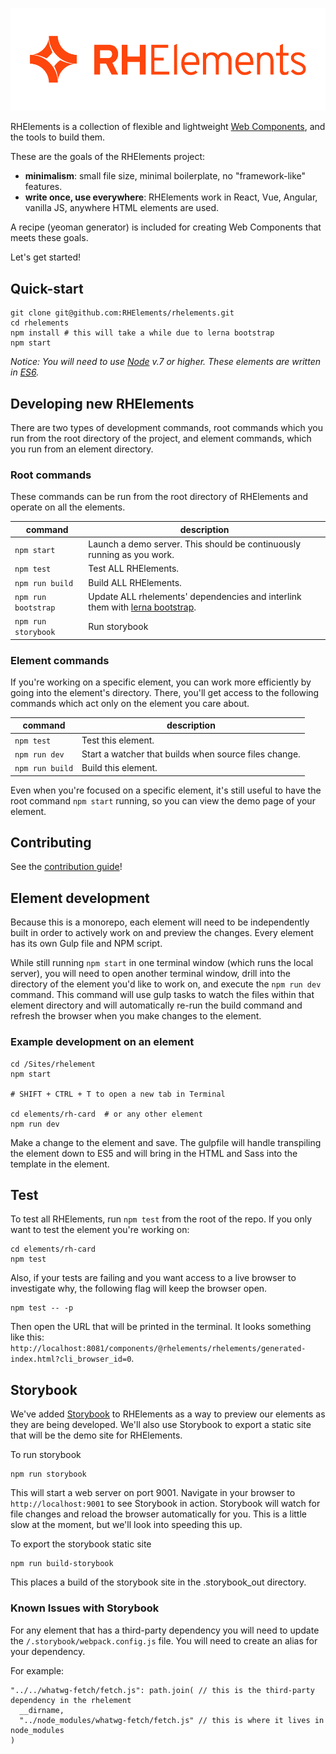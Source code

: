 ![RHElements logo](./brand/logo/png/rhelements-logo-red.png)

RHElements is a collection of flexible and lightweight [Web Components][wc], and the tools to build them.

These are the goals of the RHElements project:

 - **minimalism**: small file size, minimal boilerplate, no "framework-like" features.
 - **write once, use everywhere**: RHElements work in React, Vue, Angular, vanilla JS, anywhere HTML elements are used.

A recipe (yeoman generator) is included for creating Web Components that meets these goals.

Let's get started!

## Quick-start

    git clone git@github.com:RHElements/rhelements.git
    cd rhelements
    npm install # this will take a while due to lerna bootstrap
    npm start

*Notice: You will need to use [Node](https://nodejs.org/en/) v.7 or higher. These elements are written in [ES6](http://es6-features.org/).*

## Developing new RHElements

There are two types of development commands, root commands which you run from the root directory of the project, and element commands, which you run from an element directory.

### Root commands

These commands can be run from the root directory of RHElements and operate on all the elements.

| command | description |
|---|---|
| `npm start` | Launch a demo server. This should be continuously running as you work. |
| `npm test` | Test ALL RHElements. |
| `npm run build` | Build ALL RHElements. |
| `npm run bootstrap` | Update ALL rhelements' dependencies and interlink them with [lerna bootstrap][lerna-bs]. |
| `npm run storybook` | Run storybook  |

### Element commands

If you're working on a specific element, you can work more efficiently by going into the element's directory.  There, you'll get access to the following commands which act only on the element you care about.

| command | description |
|---|---|
| `npm test` | Test this element. |
| `npm run dev` | Start a watcher that builds when source files change. |
| `npm run build` | Build this element. |

Even when you're focused on a specific element, it's still useful to have the root command `npm start` running, so you can view the demo page of your element.

## Contributing

See the [contribution guide][contrib]!

## Element development

Because this is a monorepo, each element will need to be independently built in order to actively work on and preview the changes. Every element has its own Gulp file and NPM script. 

While still running `npm start` in one terminal window (which runs the local server), you will need to open another terminal window, drill into the directory of the element you'd like to work on, and execute the `npm run dev` command. This command will use gulp tasks to watch the files within that element directory and will automatically re-run the build command and refresh the browser when you make changes to the element.

### Example development on an element

    cd /Sites/rhelement
    npm start

    # SHIFT + CTRL + T to open a new tab in Terminal

    cd elements/rh-card  # or any other element
    npm run dev

Make a change to the element and save. The gulpfile will handle transpiling the element down to ES5 and will bring in the HTML and Sass into the template in the element.

## Test

To test all RHElements, run `npm test` from the root of the repo. If you only want to test the element you're working on:

    cd elements/rh-card
    npm test

Also, if your tests are failing and you want access to a live browser to investigate why, the following flag will keep the browser open.

    npm test -- -p

Then open the URL that will be printed in the terminal. It looks something like this: `http://localhost:8081/components/@rhelements/rhelements/generated-index.html?cli_browser_id=0`.

## Storybook

We've added [Storybook](https://storybook.js.org/) to RHElements as a way to preview our elements as they are being developed. We'll also use Storybook to export a static site that will be the demo site for RHElements.

To run storybook

    npm run storybook

This will start a web server on port 9001. Navigate in your browser to `http://localhost:9001` to see Storybook in action. Storybook will watch for file changes and reload the browser automatically for you. This is a little slow at the moment, but we'll look into speeding this up.

To export the storybook static site

    npm run build-storybook

This places a build of the storybook site in the .storybook_out directory.

### Known Issues with Storybook

For any element that has a third-party dependency you will need to update the `/.storybook/webpack.config.js` file. You will need to create an alias for your dependency.

For example:

    "../../whatwg-fetch/fetch.js": path.join( // this is the third-party dependency in the rhelement
      __dirname,
      "../node_modules/whatwg-fetch/fetch.js" // this is where it lives in node_modules
    )

[lerna]: https://lernajs.io/
[lerna-bs]: https://github.com/lerna/lerna#bootstrap
[npmorg]: https://www.npmjs.com/org/rhelements
[npmscripts]: https://docs.npmjs.com/misc/scripts
[wc]: https://developer.mozilla.org/en-US/docs/Web/Web_Components
[contrib]: CONTRIBUTING.md

